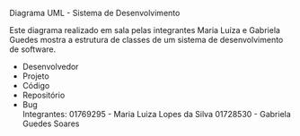 
Diagrama UML - Sistema de Desenvolvimento

Este diagrama realizado em sala pelas integrantes Maria Luíza e Gabriela Guedes 
mostra a estrutura de classes de um sistema de desenvolvimento de software.  
- Desenvolvedor  
- Projeto  
- Código  
- Repositório  
- Bug  
Integrantes: 
01769295 - Maria Luiza Lopes da Silva
01728530 - Gabriela Guedes Soares
